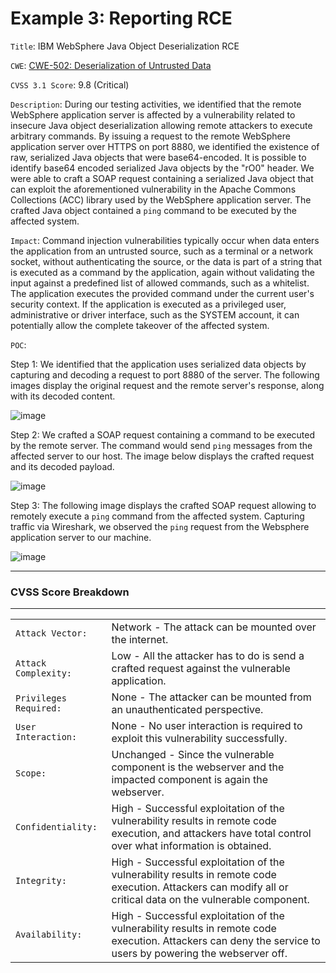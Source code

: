 # Example 3: Reporting RCE

`Title`: IBM WebSphere Java Object Deserialization RCE

`CWE`: [CWE-502: Deserialization of Untrusted Data](https://cwe.mitre.org/data/definitions/502.html)

`CVSS 3.1 Score`: 9.8 (Critical)

`Description`: During our testing activities, we identified that the remote WebSphere application server is affected by a vulnerability related to insecure Java object deserialization allowing remote attackers to execute arbitrary commands. By issuing a request to the remote WebSphere application server over HTTPS on port 8880, we identified the existence of raw, serialized Java objects that were base64-encoded. It is possible to identify base64 encoded serialized Java objects by the "rO0" header. We were able to craft a SOAP request containing a serialized Java object that can exploit the aforementioned vulnerability in the Apache Commons Collections (ACC) library used by the WebSphere application server. The crafted Java object contained a `ping` command to be executed by the affected system.

`Impact`: Command injection vulnerabilities typically occur when data enters the application from an untrusted source, such as a terminal or a network socket, without authenticating the source, or the data is part of a string that is executed as a command by the application, again without validating the input against a predefined list of allowed commands, such as a whitelist. The application executes the provided command under the current user's security context. If the application is executed as a privileged user, administrative or driver interface, such as the SYSTEM account, it can potentially allow the complete takeover of the affected system.

`POC`:

Step 1: We identified that the application uses serialized data objects by capturing and decoding a request to port 8880 of the server. The following images display the original request and the remote server's response, along with its decoded content.

![image](https://academy.hackthebox.com/storage/modules/161/10.png)

Step 2: We crafted a SOAP request containing a command to be executed by the remote server. The command would send `ping` messages from the affected server to our host. The image below displays the crafted request and its decoded payload.

![image](https://academy.hackthebox.com/storage/modules/161/11.png)

Step 3: The following image displays the crafted SOAP request allowing to remotely execute a `ping` command from the affected system. Capturing traffic via Wireshark, we observed the `ping` request from the Websphere application server to our machine.

![image](https://academy.hackthebox.com/storage/modules/161/12.png)

***

### CVSS Score Breakdown

***

|                        |                                                                                                                                                              |
| ---------------------- | ------------------------------------------------------------------------------------------------------------------------------------------------------------ |
| `Attack Vector:`       | Network - The attack can be mounted over the internet.                                                                                                       |
| `Attack Complexity:`   | Low - All the attacker has to do is send a crafted request against the vulnerable application.                                                               |
| `Privileges Required:` | None - The attacker can be mounted from an unauthenticated perspective.                                                                                      |
| `User Interaction:`    | None - No user interaction is required to exploit this vulnerability successfully.                                                                           |
| `Scope:`               | Unchanged - Since the vulnerable component is the webserver and the impacted component is again the webserver.                                               |
| `Confidentiality:`     | High - Successful exploitation of the vulnerability results in remote code execution, and attackers have total control over what information is obtained.    |
| `Integrity:`           | High - Successful exploitation of the vulnerability results in remote code execution. Attackers can modify all or critical data on the vulnerable component. |
| `Availability:`        | High - Successful exploitation of the vulnerability results in remote code execution. Attackers can deny the service to users by powering the webserver off. |

